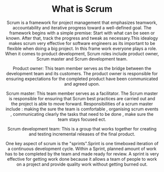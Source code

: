 <html>
<header>
<title> MY WEBSITE </title>


<body>
<h1>What is Scrum</h1>
<p>

Scrum is a framework for project management that emphasizes teamwork, accountability and iterative progress toward a well-defined goal. The framework begins with a simple premise: Start with what can be seen or known. After that, track the progress and tweak as necessary.This idealogy makes scrum very effective for software engineers as its important to be flexible when doing a big project.
In this frame work everyone plays a role. When it comes to product development, Scrum roles include product owner, Scrum master and Scrum development team.

Product owner: This team member serves as the bridge between the development team and its customers. The product owner is responsible for ensuring expectations for the completed product have been communicated and agreed upon.

Scrum master: This team member serves as a facilitator. The Scrum master is responsible for ensuring that Scrum best practices are carried out and the project is able to move forward.
Responsibilities of a scrum master include : making the sure the team is comfortable , organising scrum events , communicating clearly the tasks that need to be done , make sure the team stays focused ect.

Scrum development team: This  is a group that works together for creating and testing incremental releases of the final product.

One key aspect of scrum is the "sprints".Sprint is one timeboxed iteration of a continuous development cycle. Within a Sprint, planned amount of work has to be completed by the team and made ready for review. A sprint is very effective for getting work done because it allows a team of people to work on a project and provide quality work without getting burned out.</p>
</body>

</html>